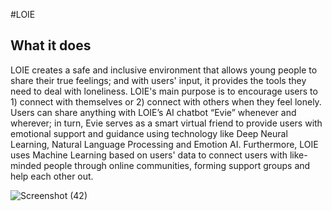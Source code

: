 #LOIE

## What it does
LOIE creates a safe and inclusive environment that allows young people to share their true feelings; and with users' input, it provides the tools they need to deal with loneliness. LOIE's main purpose is to encourage users to 1) connect with themselves or 2) connect with others when they feel lonely. Users can share anything with LOIE’s AI chatbot “Evie” whenever and wherever; in turn, Evie serves as a smart virtual friend to provide users with emotional support and guidance using technology like Deep Neural Learning, Natural Language Processing and Emotion AI. Furthermore, LOIE uses Machine Learning based on users' data to connect users with like-minded people through online communities, forming support groups and help each other out.


![Screenshot (42)](https://user-images.githubusercontent.com/76488736/117575168-9ffeb500-b0ae-11eb-9d33-2dc5a23b37fa.png)
